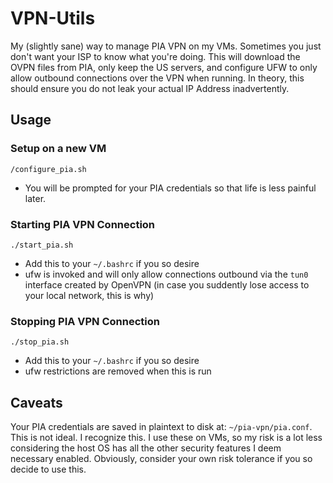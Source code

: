 # VPN-Utils
My (slightly sane) way to manage PIA VPN on my VMs. Sometimes you just don't want your ISP to know what you're doing. This will download the OVPN files from PIA, only keep the US servers, and configure UFW to only allow outbound connections over the VPN when running. In theory, this should ensure you do not leak your actual IP Address inadvertently.

## Usage
### Setup on a new VM
`/configure_pia.sh`
* You will be prompted for your PIA credentials so that life is less painful later.

### Starting PIA VPN Connection
`./start_pia.sh`
* Add this to your `~/.bashrc` if you so desire
* ufw is invoked and will only allow connections outbound via the `tun0` interface created by OpenVPN (in case you suddently lose access to your local network, this is why)

### Stopping PIA VPN Connection
`./stop_pia.sh`
* Add this to your `~/.bashrc` if you so desire
* ufw restrictions are removed when this is run

## Caveats
Your PIA credentials are saved in plaintext to disk at: `~/pia-vpn/pia.conf`. This is not ideal. I recognize this. I use these on VMs, so my risk is a lot less considering the host OS has all the other security features I deem necessary enabled. Obviously, consider your own risk tolerance if you so decide to use this.
